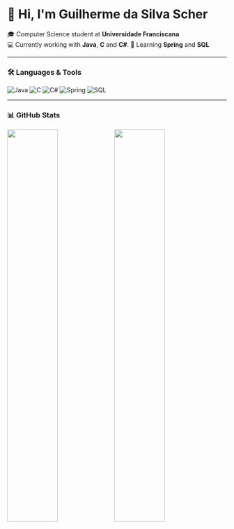 # 👋 Hi, I'm Guilherme da Silva Scher

🎓 Computer Science student at **Universidade Franciscana**  
💻 Currently working with **Java**, **C** and **C#**. 
🌱 Learning **Spring** and **SQL**

---

### 🛠️ Languages & Tools

![Java](https://img.shields.io/badge/Java-%23ED8B00?style=for-the-badge&logo=openjdk&logoColor=white)
![C](https://img.shields.io/badge/C-%2300599C?style=for-the-badge&logo=c&logoColor=white)
![C#](https://img.shields.io/badge/C%23-%23239120?style=for-the-badge&logo=c-sharp&logoColor=white)
![Spring](https://img.shields.io/badge/Spring-%236DB33F?style=for-the-badge&logo=spring&logoColor=white)
![SQL](https://img.shields.io/badge/SQL-%2300758F?style=for-the-badge&logo=mysql&logoColor=white)

---

### 📊 GitHub Stats

<p align="left">
  <img src="https://github-readme-stats.vercel.app/api?username=schergds&show_icons=true&hide_title=true&hide_rank=true&include_all_commits=true&count_private=true&theme=default" width="48%" />
  <img src="https://github-readme-streak-stats.herokuapp.com?user=schergds&theme=default" width="48%" />
</p>
